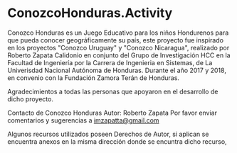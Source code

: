 # ConozcoHonduras.Activity
Conozco Honduras es un Juego Educativo para los niños Hondurenos para que pueda 
conocer geográficamente su país, este proyecto fue inspirado en los proyectos 
"Conozco Uruguay" y "Conozco Nicaragua", realizado por Roberto Zapata Calidonio 
en conjunto del Grupo de Investigación HCC en la Facultad de Ingeniería por la
Carrera de Ingenieria en Sistemas, de La Univerisdad Nacional Autónoma de Honduras.
Durante el año 2017 y 2018, en convenio con la Fundación Zamora Terán de Honduras.

Agradecimientos a todas las personas que apoyaron en el desarrollo de dicho proyecto. 

Contacto de Conozco Honduras
Autor: Roberto Zapata
Por favor enviar comentarios y sugerencias a imzapatta@gmail.com

Algunos recursos utilizados poseen Derechos de Autor, si aplican se encuentra anexos en
la misma dirección donde se encuntra dicho recurso,
